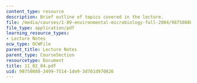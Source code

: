 ```yaml
---
content_type: resource
description: Brief outline of topics covered in the lecture.
file: /media/courses/1-89-environmental-microbiology-fall-2004/98750880349975141de93d701d970826_11_02_04.pdf
file_type: application/pdf
learning_resource_types:
- Lecture Notes
ocw_type: OCWFile
parent_title: Lecture Notes
parent_type: CourseSection
resourcetype: Document
title: 11_02_04.pdf
uid: 98750880-3499-7514-1de9-3d701d970826
---
```

